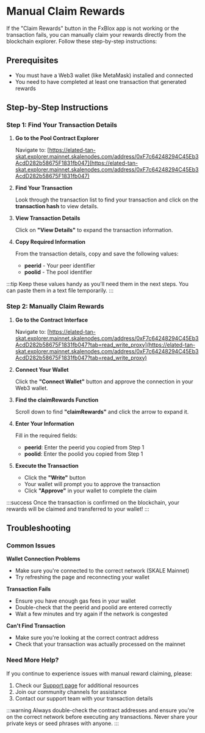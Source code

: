 # Manual Claim Rewards

If the "Claim Rewards" button in the FxBlox app is not working or the transaction fails, you can manually claim your rewards directly from the blockchain explorer. Follow these step-by-step instructions:

## Prerequisites

- You must have a Web3 wallet (like MetaMask) installed and connected
- You need to have completed at least one transaction that generated rewards

## Step-by-Step Instructions

### Step 1: Find Your Transaction Details

1. **Go to the Pool Contract Explorer**
   
   Navigate to: [https://elated-tan-skat.explorer.mainnet.skalenodes.com/address/0xF7c64248294C45Eb3AcdD282b58675F1831fb047](https://elated-tan-skat.explorer.mainnet.skalenodes.com/address/0xF7c64248294C45Eb3AcdD282b58675F1831fb047)

2. **Find Your Transaction**
   
   Look through the transaction list to find your transaction and click on the **transaction hash** to view details.

3. **View Transaction Details**
   
   Click on **"View Details"** to expand the transaction information.

4. **Copy Required Information**
   
   From the transaction details, copy and save the following values:
   - **peerid** - Your peer identifier
   - **poolid** - The pool identifier

:::tip
Keep these values handy as you'll need them in the next steps. You can paste them in a text file temporarily.
:::

### Step 2: Manually Claim Rewards

1. **Go to the Contract Interface**
   
   Navigate to: [https://elated-tan-skat.explorer.mainnet.skalenodes.com/address/0xF7c64248294C45Eb3AcdD282b58675F1831fb047?tab=read_write_proxy](https://elated-tan-skat.explorer.mainnet.skalenodes.com/address/0xF7c64248294C45Eb3AcdD282b58675F1831fb047?tab=read_write_proxy)

2. **Connect Your Wallet**
   
   Click the **"Connect Wallet"** button and approve the connection in your Web3 wallet.

3. **Find the claimRewards Function**
   
   Scroll down to find **"claimRewards"** and click the arrow to expand it.

4. **Enter Your Information**
   
   Fill in the required fields:
   - **peerid**: Enter the peerid you copied from Step 1
   - **poolid**: Enter the poolid you copied from Step 1

5. **Execute the Transaction**
   
   - Click the **"Write"** button
   - Your wallet will prompt you to approve the transaction
   - Click **"Approve"** in your wallet to complete the claim

:::success
Once the transaction is confirmed on the blockchain, your rewards will be claimed and transferred to your wallet!
:::

## Troubleshooting

### Common Issues

**Wallet Connection Problems**
- Make sure you're connected to the correct network (SKALE Mainnet)
- Try refreshing the page and reconnecting your wallet

**Transaction Fails**
- Ensure you have enough gas fees in your wallet
- Double-check that the peerid and poolid are entered correctly
- Wait a few minutes and try again if the network is congested

**Can't Find Transaction**
- Make sure you're looking at the correct contract address
- Check that your transaction was actually processed on the mainnet

### Need More Help?

If you continue to experience issues with manual reward claiming, please:

1. Check our [Support page](../support.md) for additional resources
2. Join our community channels for assistance
3. Contact our support team with your transaction details

:::warning
Always double-check the contract addresses and ensure you're on the correct network before executing any transactions. Never share your private keys or seed phrases with anyone.
:::
